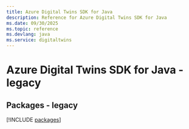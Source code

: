 ```yaml
---
title: Azure Digital Twins SDK for Java
description: Reference for Azure Digital Twins SDK for Java
ms.date: 09/30/2025
ms.topic: reference
ms.devlang: java
ms.service: digitaltwins
---
```

# Azure Digital Twins SDK for Java - legacy
## Packages - legacy
[!INCLUDE [packages](digital-twins-index.md)]